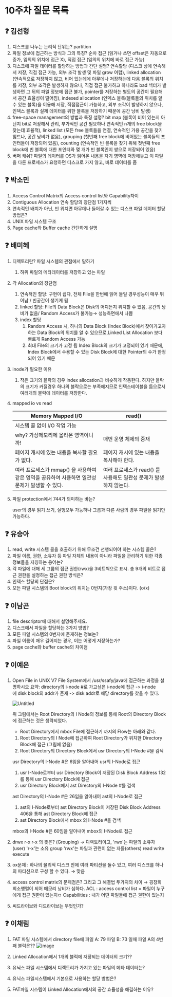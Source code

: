 # 10주차 질문 목록

## ❓ 김선형
1. 디스크를 나누는 논리적 단위는? partition
2. 파일 정보에 접근하는 방식과 그의 특징? 순차 접근 (읽거나 쓰면 offset은 자동으로 증가, 임의의 위치에 접근 X), 직접 접근 (임의의 위치에 바로 접근 가능)
3. 디스크에 파일 데이터를 할당하는 방법과 간단 설명? 연속할당 (디스크 상에 연속해서 저장, 직접 접근 가능, 외부 조각 발생 및 파일 grow 어렵), linked allocation (연속적으로 저장하지 않고, 비어 있는데에 아무데나 저장하는데 다음 블록의 위치를 저장, 외부 조각은 발생하지 않으나, 직접 접근 불가하고 하나라도 bad 섹터가 발생하면 그 뒤의 파일 정보에 접근 불가, pointer를 저장하는 별도의 공간이 필요해서 공간 효율성이 떨어짐), indexed allocation (인덱스 블록(블록들의 위치를 알 수 있는 블록)을 이용해 저장, 직접접근이 가능하고, 외부 조각이 발생하지 않으나, 인덱스 블록과 실제 데이터를 위한 블록을 저장하기 때문에 공간 낭비 발생)
4. free-space management의 방법과 특징 설명? bit map (블록이 비어 있는지 아닌지 bit로 저장해서 관리, 부가적인 공간 필요하나 연속적인 n개의 free block을 찾는데 효율적), linked list (모든 free 블록들을 연결, 연속적인 가용 공간을 찾기 힘드나, 공간 낭비가 없음), grouping (첫번째 free block에 비어있는 블록들의 포인터들이 저장되어 있음), counting (연속적인 빈 블록을 찾기 위해 첫번째 free block에 빈 블록에 대한 포인터와 몇 개가 빈 블록인지 쌍으로 저장되어 있음)
5. 버퍼 캐쉬? 파일의 데이터를 OS가 읽어온 내용을 자기 영역에 저장해놓고 이 파일을 다른 프로세스가 요청하면 디스크로 가지 않고, 바로 데이터를 줌

## ❓ 박소민
1. Access Control Matrix의 Access control list와 Capability차이
2. Contiguous Allocation 연속 할당의 장단점 1가지씩
3. 연속적인 배치가 아닌, 빈 위치면 아무데나 들어갈 수 있는 디스크 파일 데이터 할당 방법은?
4. UNIX 파일 시스템 구조
5. Page cache와 Buffer cache 간단하게 설명

## ❓ 배미혜
1. 디렉토리란? 파일 시스템의 관점에서 말하기
    1. 하위 파일의 메타데이터를 저장하고 있는 파일
2. 각 Allocation의 장단점
    1. 연속적인 할당: 구현이 쉽다, 전체 File을 한번에 읽어 들일 경우성능이 매우 뛰어남 / 빈공간이 생기게 됨
    2. linked 할당: File의 Data Block은 Disk의 어디든지 위치할 수 있음, 공간의 낭비가 없음/ Random Access가 불가능→ 성능측면에서 나쁨
    3. index 할당
        1. Random Access 시, 하나의 Data Block (Index Block)에서 찾아가고자 하는 Data Block의 위치를 알 수 있으므로,Linked List Allocation 보다 빠르게 Random Access 가능
        2. 최대 File의 크기가 고정 됨
        Index Block의 크기가 고정되어 있기 때문에, Index Block에서 수용할 수 있는 Disk Block에 대한 Pointer의 수가 한정되어 있기 때문
3. inode가 필요한 이유
    1. 작은 크기의 블락의 경우 index allocation과 비슷하게 작동한다. 하지만 블락의 크기가 커질경우 하나의 블락으로는 부족해지므로 인덱스테이블을 둠으로서 여러개의 블락에 데이터를 저장한다.
4. mapped io vs read
    
    
    | Memory Mapped I/O | read() |
    | --- | --- |
    | 시스템 콜 없이 I/O 작업 가능
    why? 가상메모리에 올라온 영역이니까! | 매번 운영 체제의 중재 |
    | 페이지 캐시에 있는 내용을 복사할 필요가 없다. | 페이지 캐시에 있는 내용을 복사해야 한다. |
    | 여러 프로세스가 mmap() 을 사용하여 같은 영역을 공유하여 사용하면 일관성 문제가 발생할 수 있다. | 여러 프로세스가 read() 를 사용해도 일관성 문제가 발생하지 않는다. |
5. 파일 protection에서 744가 의미하는 바는?
    
    user의 경우 읽기 쓰기, 실행모두 가능하나 그룹과 다른 사람의 경우 파일을 읽기만 가능하다.


## ❓ 유승아

1. read, write 시스템 콜을 호출하기 위해 무조건 선행되어야 하는 시스템 콜은?
2. 파일 이름, 권한, 소유자 등 파일 자체의 내용이 아니라 파일을 관리하기 위한 각종 정보들을 지칭하는 용어는?
3. 각 파일에 대해 세 그룹의 접근 권한(rwx)을 3비트씩으로 표시. 총 9개의 비트로 접근 권한을 설정하는 접근 권한 방식은?
4. 인덱스 할당의 단점은?
5. 모든 파일 시스템의 Boot block의 위치는 0번지(가장 윗 주소)이다. (o/x)

## ❓ 이남곤

1. file descriptor에 대해서 설명해주세요.
2. 디스크에서 파일을 할당하는 3가지 방법?
3. 모든 파일 시스템의 0번지에 존재하는 정보는?
4. 파일 이름이 매우 길어지는 경우, 이는 어떻게 저장하는가?
5. page cache와 buffer cache의 차이점

## ❓ 이예은

1. Open File in UNIX V7 File System에서 /usr/ssafy/java에 접근하는 과정을 설명하시오
요약: directory의 i-node #로 가고싶은 i-node에 접근 -> i-node에 disk block의 addr가 존재 -> disk addr로 해당 directory를 찾을 수 있다.

    
    ![Untitled](https://s3-us-west-2.amazonaws.com/secure.notion-static.com/7b6d61bc-5a1a-43e1-8fa9-7ce8c83b7f03/Untitled.png)
    
    위 그림에서는 Root Directory의 I Node의 정보를 통해 Root의 Directory Block에 접근하는 것은 생략되었다.
    
    - Root Directory에서 mbox File에 접근하기 까지의 Flow는 아래와 같다.
    1. Root Directory의 I Node에 접근하여 Root Directory가 위치한 Directory Block에 접근 (그림에 없음)
    2. Root Directory의 Directory Block에서 usr Directory의 I-Node #을 검색
    
    usr Directory의 I-Node #은 6임을 알아내어 usr의 I-Node로 접근
    
    1. usr I-Node로부터 usr Directory Block이 저장된 Disk Block Address 132를 통해 usr Directory Block에 접근
    2. usr Directory Block에서 ast Directory의 I-Node #를 검색
    
    ast Directory의 I-Node #은 26임을 알아내어 ast의 I-Node로 접근
    
    1. ast의 I-Node로부터 ast Directory Block이 저장된 Disk Block Address 406을 통해 ast Directory Block에 접근
    2. ast Directory Block에서 mbox 의 I-Node #을 검색
    
    mbox의 I-Node #은 60임을 알아내어 mbox의 I-Node로 접근
    
2. drwx r-x r-x 의 뜻은? (Grouping)
→ 디렉토리이고,  'rwx'는 파일의 소유자(user)  'r-x'는 소유 group 'rwx'는 파일과 관련이 없는 자들(others) 
read write execute
3. ox문제 : 하나의 물리적 디스크 안에 여러 파티션을 둘수 있고, 여러 디스크를 하나의 파티션으로 구성 할 수 있다.
→ 맞음
4. access control matrix의 문제점은? 그리고 그 해결법 두가지의 차이
→ 굉장희 희소행렬이 되어 메모리 낭비가 심하다.
ACL : access control list = 파일이 누구에게 접근 권한이 있는지ㅁ
Capabilities :  내가 어떤 파일들에 접근 권한이 있는지
5. 씨드라이브와 디드라이브는 무엇인가?


## ❓ 이채림
1. FAT 파일 시스템에서 directory file에
    파일 A: 79
    파일 B: 73
   일때 파일 A의 4번째 블럭은??
![image](https://user-images.githubusercontent.com/90683516/229356499-61b389ec-0f07-4727-9987-8be2b8082afe.png)

2. Linked Allocation에서 1개의 블럭에 저장되는 데이터의 크기??
3. 유닉스 파일 시스템에서 디렉토리가 가지고 있는 파일의 메타 데이터는? 
4. 유닉스 파일시스템에서 기본으로 사용하는 할당 방법은?
5. FAT파일 시스템이 Linked Allocation에서의 공간 효율성을 해결하는 이유?
